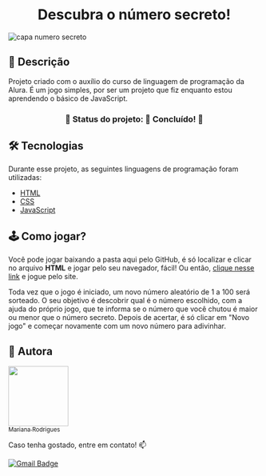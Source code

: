 <h1 align="center"> Descubra o número secreto! </h1>

![capa numero secreto](https://github.com/mariprogramming/Jogo-do-Numero-Secreto/assets/159939428/ded95d7e-7d4f-4cd0-8a42-01a07ec0f316)

## 📝 Descrição

Projeto criado com o auxílio do curso de linguagem de programação da Alura. É um jogo simples, por ser um projeto que fiz enquanto estou aprendendo o básico de JavaScript. 


<h3 align="center"> 
	🌠 Status do projeto: 🚀 Concluído! 🌠
</h3>


## 🛠️ Tecnologias

Durante esse projeto, as seguintes linguagens de programação foram utilizadas:

- [HTML](https://developer.mozilla.org/pt-BR/docs/Web/HTML)
- [CSS](https://developer.mozilla.org/pt-BR/docs/Web/CSS)
- [JavaScript](https://developer.mozilla.org/pt-BR/docs/Web/JavaScript)


## 🕹️ Como jogar?

Você pode jogar baixando a pasta aqui pelo GitHub, é só localizar e clicar no arquivo **HTML** e jogar pelo seu navegador, fácil! Ou então, [clique nesse link](https://jogo-do-numero-secreto-rho-three.vercel.app) e jogue pelo site. 

Toda vez que o jogo é iniciado, um novo número aleatório de 1 a 100 será sorteado. O seu objetivo é descobrir qual é o número escolhido, com a ajuda do próprio jogo, que te informa se o número que você chutou é maior ou menor que o número secreto. Depois de acertar, é só clicar em "Novo jogo" e começar novamente com um novo número para adivinhar.


## 🧋 Autora
[<img loading="lazy" src="https://github.com/mariprogramming/Jogo-do-Numero-Secreto/assets/159939428/12f819e8-d6fd-4282-b81e-10a4ce634dd5" width=120><br><sub>Mariana Rodrigues</sub>](https://github.com/mariprogramming)

Caso tenha gostado, entre em contato! 📫

[![Gmail Badge](https://img.shields.io/badge/-mari3008rodrigue1@gmail.com-c14438?style=flat-square&logo=Gmail&logoColor=white&link=mailto:mari3008rodrigue1@gmail.com)](mailto:mari3008rodrigue1.com)
